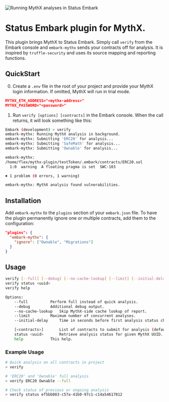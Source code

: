 ![Running MythX analyses in Status Embark](https://cdn-images-1.medium.com/max/960/1*7jwHRc5J152bz704Fg7iug.png)

# Status Embark plugin for MythX.

This plugin brings MythX to Status Embark. Simply call `verify` from the Embark console and `embark-mythx` sends your contracts off for analysis. It is inspired by `truffle-security` and uses its source mapping and reporting functions.

## QuickStart

0. Create a `.env` file in the root of your project and provide your MythX login information. If omitted, MythX will run in trial mode.

```json
MYTHX_ETH_ADDRESS="<mythx-address>"
MYTHX_PASSWORD="<password>"
```

1. Run `verify [options] [contracts]` in the Embark console. When the call returns, it will look something like this:

```bash
Embark (development) > verify
embark-mythx: Running MythX analysis in background.
embark-mythx: Submitting 'ERC20' for analysis...
embark-mythx: Submitting 'SafeMath' for analysis...
embark-mythx: Submitting 'Ownable' for analysis...

embark-mythx: 
/home/flex/mythx-plugin/testToken/.embark/contracts/ERC20.sol
  1:0  warning  A floating pragma is set  SWC-103

✖ 1 problem (0 errors, 1 warning)

embark-mythx: MythX analysis found vulnerabilities.
```

## Installation

Add `embark-mythx` to the `plugins` section of your `embark.json` file. To have the plugin permanently ignore one or multiple contracts, add them to the configuration:

```json
"plugins": {
  "embark-mythx": {
    "ignore": ["Ownable", "Migrations"]
  }
}
``` 

## Usage

```bash
verify [--full] [--debug] [--no-cache-lookup] [--limit] [--initial-delay] [<contracts>]
verify status <uuid>
verify help

Options:
	--full			Perform full instead of quick analysis.
	--debug			Additional debug output.
	--no-cache-lookup	Skip MythX-side cache lookup of report.
	--limit			Maximum number of concurrent analyses.
	--initial-delay		Time in seconds before first analysis status check.

	[<contracts>]		List of contracts to submit for analysis (default: all).
	status <uuid>		Retrieve analysis status for given MythX UUID.
	help			This help.

```

### Example Usage

```bash
# Quick analysis on all contracts in project
> verify

# 'ERC20' and 'Ownable' full analysis
> verify ERC20 Ownable --full

# Check status of previous or ongoing analysis
> verify status ef5bb083-c57a-41b0-97c1-c14a54617812
```